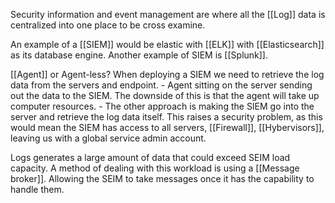 Security information and event management are where all the [[Log]] data is centralized into one place to be cross examine.

An example of a [[SIEM]] would be elastic with [[ELK]] with [[Elasticsearch]] as its database engine. Another example of SIEM is [[Splunk]].

[[Agent]] or Agent-less?
	When deploying a SIEM we need to retrieve the log data from the servers and endpoint.
	- Agent sitting on the server sending out the data to the SIEM. The downside of this is that the agent will take up computer resources.
	- The other approach is making the SIEM go into the server and retrieve the log data itself. This raises a security problem, as this would mean the SIEM has access to all servers, [[Firewall]], [[Hybervisors]], leaving us with a global service admin account.
	
Logs generates a large amount of data that could exceed SEIM load capacity. A method of dealing with this workload is using a [[Message broker]]. Allowing the SEIM to take messages once it has the capability to handle them. 

